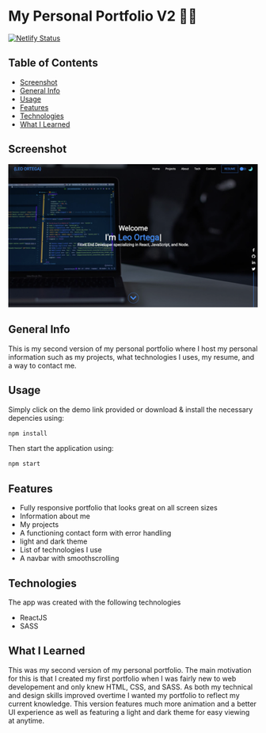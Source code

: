 # My Personal Portfolio V2 👨‍💻
[![Netlify Status](https://api.netlify.com/api/v1/badges/a7d7744c-f89b-4845-8858-8f7899bb7df6/deploy-status)](https://app.netlify.com/sites/leoortegaportfolio/deploys)
## Table of Contents
* [Screenshot](#screenshot)
* [General Info](#general-info)
* [Usage](#usage)
* [Features](#features)
* [Technologies](#technologies)
* [What I Learned](#what-i-learned)

## Screenshot
![ScreenShot](./screenshot.png?raw=true)

## General Info
This is my second version of my personal portfolio where I host my personal information such as my projects, what technologies I uses, my resume, and a way to contact me. 

## Usage
Simply click on the demo link provided or download & install the necessary depencies using:
```bash
npm install
```
Then start the application using:
```bash
npm start
```


## Features
* Fully responsive portfolio that looks great on all screen sizes
* Information about me
* My projects
* A functioning contact form with error handling
* light and dark theme
* List of technologies I use
* A navbar with smoothscrolling

## Technologies
The app was created with the following technologies
* ReactJS
* SASS

## What I Learned
This was my second version of my personal portfolio. The main motivation for this is that I created my first portfolio when I was fairly new to web developement and only knew HTML, CSS, and SASS. As both my technical and design skills improved overtime I wanted my portfolio to reflect my current knowledge. This version features much more animation and a better UI experience as well as featuring a light and dark theme for easy viewing at anytime.
